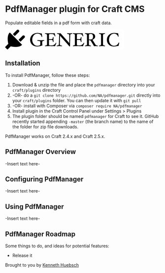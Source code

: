 # PdfManager plugin for Craft CMS

Populate editable fields in a pdf form with craft data.

![Screenshot](resources/screenshots/plugin_logo.png)

## Installation

To install PdfManager, follow these steps:

1. Download & unzip the file and place the `pdfmanager` directory into your `craft/plugins` directory
2.  -OR- do a `git clone https://github.com/NA/pdfmanager.git` directly into your `craft/plugins` folder.  You can then update it with `git pull`
3.  -OR- install with Composer via `composer require NA/pdfmanager`
4. Install plugin in the Craft Control Panel under Settings > Plugins
5. The plugin folder should be named `pdfmanager` for Craft to see it.  GitHub recently started appending `-master` (the branch name) to the name of the folder for zip file downloads.

PdfManager works on Craft 2.4.x and Craft 2.5.x.

## PdfManager Overview

-Insert text here-

## Configuring PdfManager

-Insert text here-

## Using PdfManager

-Insert text here-

## PdfManager Roadmap

Some things to do, and ideas for potential features:

* Release it

Brought to you by [Kenneth Huebsch](https://puffin.dev)
